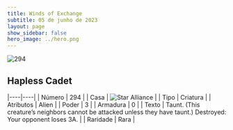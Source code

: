```yaml
---
title: Winds of Exchange
subtitle: 05 de junho de 2023
layout: page
show_sidebar: false
hero_image: ../hero.png
---
```


![294](https://mastervault-storage-prod.s3.amazonaws.com/media/card_front/en/600_294_8e3bba36fc6e_en.png)


## Hapless Cadet

|----|----|
| Número | 294 |
| Casa | ![Star Alliance](https://archonarcana.com/images/thumb/7/7d/Star_Alliance.png/22px-Star_Alliance.png "Aliança Estelar") |
| Tipo | Criatura |
| Atributos | Alien |
| Poder | 3 |
| Armadura | 0 |
| Texto | Taunt. (This creature’s neighbors cannot be attacked unless they have taunt.) Destroyed: Your opponent loses 3A. |
| Raridade | Rara |

